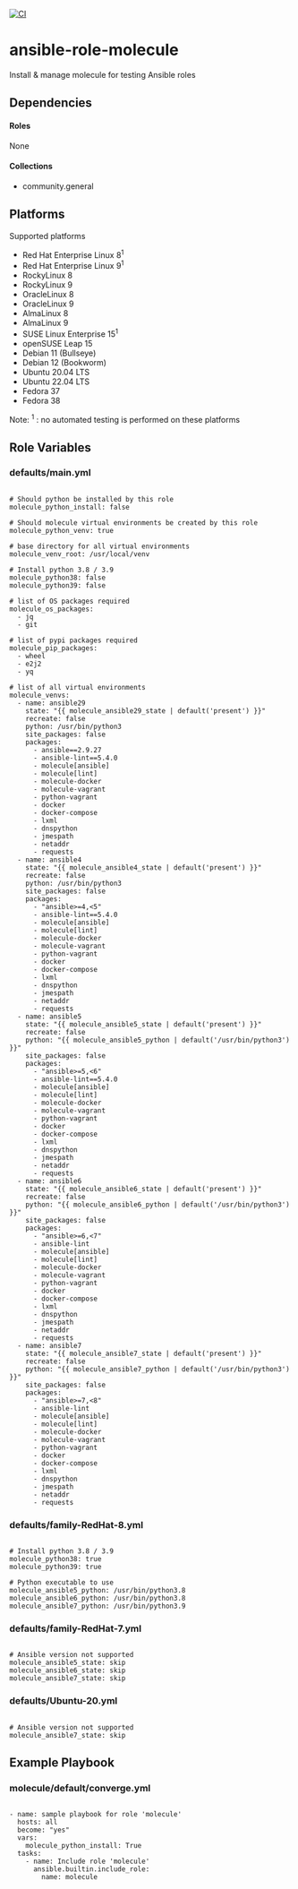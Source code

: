 [![CI](https://github.com/de-it-krachten/ansible-role-molecule/workflows/CI/badge.svg?event=push)](https://github.com/de-it-krachten/ansible-role-molecule/actions?query=workflow%3ACI)


# ansible-role-molecule

Install & manage molecule for testing Ansible roles



## Dependencies

#### Roles
None

#### Collections
- community.general

## Platforms

Supported platforms

- Red Hat Enterprise Linux 8<sup>1</sup>
- Red Hat Enterprise Linux 9<sup>1</sup>
- RockyLinux 8
- RockyLinux 9
- OracleLinux 8
- OracleLinux 9
- AlmaLinux 8
- AlmaLinux 9
- SUSE Linux Enterprise 15<sup>1</sup>
- openSUSE Leap 15
- Debian 11 (Bullseye)
- Debian 12 (Bookworm)
- Ubuntu 20.04 LTS
- Ubuntu 22.04 LTS
- Fedora 37
- Fedora 38

Note:
<sup>1</sup> : no automated testing is performed on these platforms

## Role Variables
### defaults/main.yml
<pre><code>
# Should python be installed by this role
molecule_python_install: false

# Should molecule virtual environments be created by this role
molecule_python_venv: true

# base directory for all virtual environments
molecule_venv_root: /usr/local/venv

# Install python 3.8 / 3.9
molecule_python38: false
molecule_python39: false

# list of OS packages required
molecule_os_packages:
  - jq
  - git

# list of pypi packages required
molecule_pip_packages:
  - wheel
  - e2j2
  - yq

# list of all virtual environments
molecule_venvs:
  - name: ansible29
    state: "{{ molecule_ansible29_state | default('present') }}"
    recreate: false
    python: /usr/bin/python3
    site_packages: false
    packages:
      - ansible==2.9.27
      - ansible-lint==5.4.0
      - molecule[ansible]
      - molecule[lint]
      - molecule-docker
      - molecule-vagrant
      - python-vagrant
      - docker
      - docker-compose
      - lxml
      - dnspython
      - jmespath
      - netaddr
      - requests
  - name: ansible4
    state: "{{ molecule_ansible4_state | default('present') }}"
    recreate: false
    python: /usr/bin/python3
    site_packages: false
    packages:
      - "ansible>=4,<5"
      - ansible-lint==5.4.0
      - molecule[ansible]
      - molecule[lint]
      - molecule-docker
      - molecule-vagrant
      - python-vagrant
      - docker
      - docker-compose
      - lxml
      - dnspython
      - jmespath
      - netaddr
      - requests
  - name: ansible5
    state: "{{ molecule_ansible5_state | default('present') }}"
    recreate: false
    python: "{{ molecule_ansible5_python | default('/usr/bin/python3') }}"
    site_packages: false
    packages:
      - "ansible>=5,<6"
      - ansible-lint==5.4.0
      - molecule[ansible]
      - molecule[lint]
      - molecule-docker
      - molecule-vagrant
      - python-vagrant
      - docker
      - docker-compose
      - lxml
      - dnspython
      - jmespath
      - netaddr
      - requests
  - name: ansible6
    state: "{{ molecule_ansible6_state | default('present') }}"
    recreate: false
    python: "{{ molecule_ansible6_python | default('/usr/bin/python3') }}"
    site_packages: false
    packages:
      - "ansible>=6,<7"
      - ansible-lint
      - molecule[ansible]
      - molecule[lint]
      - molecule-docker
      - molecule-vagrant
      - python-vagrant
      - docker
      - docker-compose
      - lxml
      - dnspython
      - jmespath
      - netaddr
      - requests
  - name: ansible7
    state: "{{ molecule_ansible7_state | default('present') }}"
    recreate: false
    python: "{{ molecule_ansible7_python | default('/usr/bin/python3') }}"
    site_packages: false
    packages:
      - "ansible>=7,<8"
      - ansible-lint
      - molecule[ansible]
      - molecule[lint]
      - molecule-docker
      - molecule-vagrant
      - python-vagrant
      - docker
      - docker-compose
      - lxml
      - dnspython
      - jmespath
      - netaddr
      - requests
</pre></code>

### defaults/family-RedHat-8.yml
<pre><code>
# Install python 3.8 / 3.9
molecule_python38: true
molecule_python39: true

# Python executable to use
molecule_ansible5_python: /usr/bin/python3.8
molecule_ansible6_python: /usr/bin/python3.8
molecule_ansible7_python: /usr/bin/python3.9
</pre></code>

### defaults/family-RedHat-7.yml
<pre><code>
# Ansible version not supported
molecule_ansible5_state: skip
molecule_ansible6_state: skip
molecule_ansible7_state: skip
</pre></code>

### defaults/Ubuntu-20.yml
<pre><code>
# Ansible version not supported
molecule_ansible7_state: skip
</pre></code>




## Example Playbook
### molecule/default/converge.yml
<pre><code>
- name: sample playbook for role 'molecule'
  hosts: all
  become: "yes"
  vars:
    molecule_python_install: True
  tasks:
    - name: Include role 'molecule'
      ansible.builtin.include_role:
        name: molecule
</pre></code>
